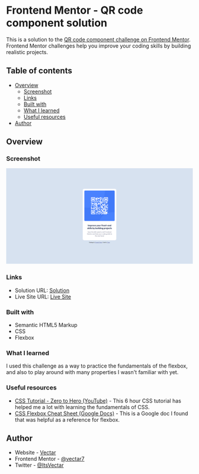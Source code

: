 # Frontend Mentor - QR code component solution

This is a solution to the [QR code component challenge on Frontend Mentor](https://www.frontendmentor.io/challenges/qr-code-component-iux_sIO_H). Frontend Mentor challenges help you improve your coding skills by building realistic projects. 

## Table of contents

- [Overview](#overview)
  - [Screenshot](#screenshot)
  - [Links](#links)
  - [Built with](#built-with)
  - [What I learned](#what-i-learned)
  - [Useful resources](#useful-resources)
- [Author](#author)

## Overview

### Screenshot

![](../images/screenshot.png)

### Links

- Solution URL: [Solution](https://www.frontendmentor.io/solutions/qr-code-card-with-css-flexbox-upg-38yEF0)
- Live Site URL: [Live Site](https://github.com/vec-Frontend-Mentor/1-qr-code-component)

### Built with

- Semantic HTML5 Markup
- CSS
- Flexbox

### What I learned

I used this challenge as a way to practice the fundamentals of the flexbox, and also to play
around with many properties I wasn't familiar with yet.

### Useful resources

- [CSS Tutorial - Zero to Hero (YouTube)](https://www.youtube.com/watch?v=1Rs2ND1ryYc&t=13315s) - This 6 hour CSS tutorial has helped me a lot
with learning the fundamentals of CSS.
- [CSS Flexbox Cheat Sheet (Google Docs)](https://docs.google.com/document/d/1jWpqeNW9f6phCx9E4MJi5-VPRjdswY_A_wr4pIoeSvA/edit) - This is a Google doc I found that was helpful as a reference for flexbox.

## Author

- Website - [Vectar](https://github.com/vectar7)
- Frontend Mentor - [@vectar7](https://www.frontendmentor.io/profile/vectar7)
- Twitter - [@ItsVectar](https://twitter.com/ItsVectar)
